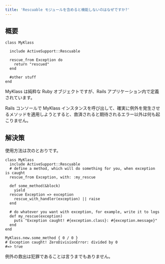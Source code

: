 ```yaml
---
title: 'Rescuable モジュールを含めると機能しないのはなぜですか?'
---
```


## 概要
```
class MyKlass

  include ActiveSupport::Rescuable

  rescue_from Exception do
    return "rescued"
  end

  #other stuff
end

```
MyKlass は純粋な Ruby オブジェクトですが、Rails アプリケーション内で定義されています。

Rails コンソールで MyKlass インスタンスを呼び出して、確実に例外を発生させるメソッドを適用しようとすると、救済されると期待されるエラー以外は何も起こりません。

## 解決策
使用方法は次のとおりです。

```
class MyKlass
  include ActiveSupport::Rescuable
  # define a method, which will do something for you, when exception is caught
  rescue_from Exception, with: :my_rescue

  def some_method(&block)
    yield
  rescue Exception => exception
    rescue_with_handler(exception) || raise
  end

  # do whatever you want with exception, for example, write it to logs
  def my_rescue(exception)
    puts "Exception caught! #{exception.class}: #{exception.message}"
  end
end

MyKlass.new.some_method { 0 / 0 }
# Exception caught! ZeroDivisionError: divided by 0
#=> true

```
例外の救出は犯罪であることは言うまでもありません。

